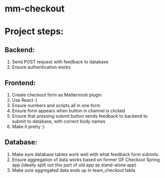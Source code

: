 # mm-checkout

# Project steps:

## Backend: 
1. Send POST request with feedback to database 
2. Ensure authentication works

## Frontend: 
1. Create checkout form as Mattermost plugin 
2. Use React :) 
3. Ensure numbers and scripts all in one form  
4. Ensure form appears when button in channel is clicked 
5. Ensure that pressing submit button sends feedback to backend to submit to database, with correct body names 
6. Make it pretty :)

## Database: 
1. Make sure database tables work well with what feedback form submits 
2. Ensure aggregation of data works based on former GF Checkout Spring app (ideally split out this part of old app as stand-alone app)
3. Make sure aggregated data ends up in team_checkout table 
